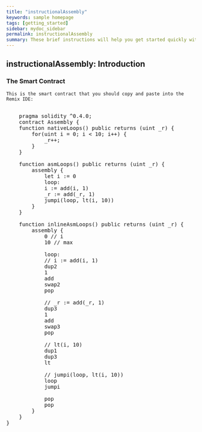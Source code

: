 ```yaml
---
title: "instructionalAssembly"
keywords: sample homepage
tags: [getting_started]
sidebar: mydoc_sidebar
permalink: instructionalAssembly
summary: These brief instructions will help you get started quickly with the solidity development.
---
```


## instructionalAssembly: Introduction

### The Smart Contract

```
This is the smart contract that you should copy and paste into the Remix IDE:
```

<pre>
        
    pragma solidity ^0.4.0;
    contract Assembly {
    function nativeLoops() public returns (uint _r) {
        for(uint i = 0; i < 10; i++) {
            _r++;
        }
    }
    
    function asmLoops() public returns (uint _r) {
        assembly {
            let i := 0
            loop:
            i := add(i, 1)
            _r := add(_r, 1)
            jumpi(loop, lt(i, 10))
        }
    }
    
    function inlineAsmLoops() public returns (uint _r) {
        assembly {
            0 // i
            10 // max
            
            loop:
            // i := add(i, 1)
            dup2 
            1
            add
            swap2
            pop
            
            // _r := add(_r, 1)
            dup3 
            1
            add
            swap3
            pop
            
            // lt(i, 10)
            dup1
            dup3
            lt
            
            // jumpi(loop, lt(i, 10))
            loop
            jumpi
            
            pop
            pop
        }
    }
}
</pre>

